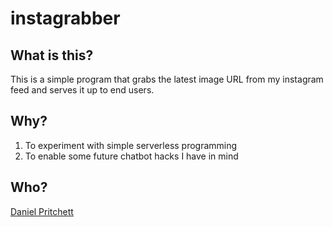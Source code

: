 # instagrabber

## What is this?

This is a simple program that grabs the latest image URL from my instagram feed and serves it up to end users.

## Why?

1. To experiment with simple serverless programming
2. To enable some future chatbot hacks I have in mind

## Who?

[Daniel Pritchett](http://blog.dpritchett.net)
